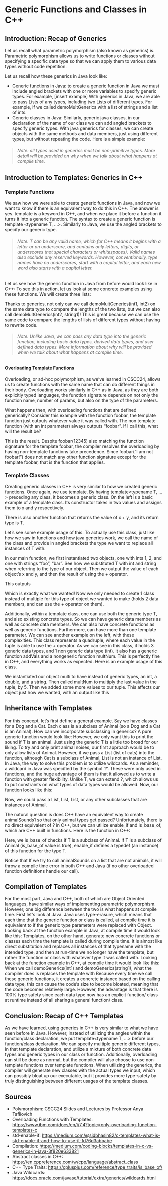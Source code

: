 # Generic Functions and Classes in C++

## Introduction: Recap of Generics

Let us recall what parametric polymorphism (also known as generics) is. Parametric polymorphism allows us to write functions or classes without specifying a specific data type so that we can apply them to various data types without code repetition. 

Let us recall how these generics in Java look like:
- Generic functions in Java: to create a generic function in Java we must include angled brackets with one or more variables to specify generic types. For example, [insert example] With generics in Java, we are able to pass Lists of any types, including two Lists of different types. For example, if we called demoMultGenerics with a list of strings and a list of ints.
- Generic classes in Java: Similarly, generic java classes, in our declaration of the name of our class we can add angled brackets to specify generic types. With java generics for classes, we can create objects with the same methods and data members, just using different types, but without repeating the code. Here is a simple example:

>###### *Note: all types used in generics must be non-primitive types. More detail will be provided on why when we talk about what happens at compile time.*

## Introduction to Templates: Generics in C++

### Template Functions

We saw how we were able to create generic functions in Java, and now we want to know if there is an equivalent way to do this in C++. The answer is yes. template is a keyword in C++, and when we place it before a function it turns it into a generic function. The syntax to create a generic function is template <typename T, …>. Similarly to Java, we use the angled brackets to specify our generic type. 

>###### *Note: T can be any valid name, which for C++ means it begins with a letter or an underscore, and contains only letters, digits, or underscores (not special characters or whitespaces). Valid names also exclude any reserved keywords. However, conventionally, type names have no underscores, start with a capital letter, and each new word also starts with a capital letter.*

Let us see how the generic function in Java from before would look like in C++:
To see this in action, let us look at some concrete examples using these functions. We will create three lists:

Thanks to generics, not only can we call demoMultGenerics(int1, int2) on the same data type to compare the lengths of the two lists, but we can also call demoMultGenerics(int2, string1)! This is great because we can use the same code to compare the lengths of lists of different types without having to rewrite code.

>###### *Note: Unlike Java, we can pass any data type into the generic function, including basic data types, derived data types, and user defined data types. More information about why will be provided when we talk about what happens at compile time.*

#### Overloading Template Functions
Overloading, or ad-hoc polymorphism, as we’ve learned in CSCC24, allows us to create functions with the same name that can do different things in their body. Overloading works similarly in C++ as in Java, as they are both explicitly typed languages, the function signature depends on not only the function name, number of params, but also on the type of the parameters.

What happens then, with overloading functions that are defined generically? 
Consider this example with the function foobar, the template function just outputs whatever value it was called with. The non template function (with an int parameter) always outputs  “foobar”. If I call this, what will the result be?

This is the result. Despite foobar(12345) also matching the function signature for the template foobar, the compiler resolves the overloading by having non-template functions take precedence. Since foobar(“i am not foobar!”) does not match any other function signature except for the template foobar, that is the function that applies.

### Template Classes
Creating generic classes in C++ is very similar to how we created generic functions. Once again, we use template. By having template<typename T, …> preceding any class, it becomes a generic class. 
On the left is a basic example of a template class. Its constructor takes in two values and assigns them to x and y respectively. 

There is also another function that returns the value of x + y, and its return type is T. 

Let’s see some example usage of this. To actually use this class, just like how we saw in functions and how java generics work, we call the name of the class and provide in angled brackets the type we want to replace all instances of T with.

In our main function, we first instantiated two objects, one with ints 1, 2, and one with strings “foo”, “bar”. See how we substituted T with int and string when referring to the type of our object. 
Then we output the value of each object’s x and y, and then the result of using the + operator. 

This outputs

Which is exactly what we wanted! Now we only needed to create 1 class instead of multiple for this type of object we wanted to make (holds 2 data members, and can use the + operator on them).

Additionally, within a template class, one can use both the generic type T, and also existing concrete types. So we can have generic data members as well as concrete data members. We can also have concrete functions as well as generic functions. Furthermore, can have more than one template parameter. We can see another example on the left, with these complexities. This class represents a quadruple, where each value in the tuple is able to use the + operator. 
As we can see in this class, it holds 3 generic data types, and 1 non generic data type (int). It also has a generic function addVals and a nongeneric function multNum. This is perfectly fine in C++, and everything works as expected. Here is an example usage of this class.

We instantiated our object multi to have instead of generic types, an int, a double, and a string. Then called multNum to multiply the last value in the tuple, by 5. Then we added some more values to our tuple. This affects our object just how we wanted, with an output like this

## Inheritance with Templates
For this concept, let’s first define a general example. Say we have classes for a Dog and a Cat. Each class is a subclass of Animal (so a Dog and a Cat is an Animal). How can we incorporate subclassing in generics?
A pure generic function would look like:
However, we only want this to print the sound if T is an animal. Just using the generic T is a little too broad for our liking. To try and only print animal noises, our first approach would be to only allow lists of Animal.
However, if we pass a List<Cat> (list of cats) into the function, although Cat is a subclass of Animal, List<Cat> is not an instance of List<Animal>. In Java, the way to solve this problem is to utilize wildcards. As a reminder, a wildcard in Java was specified by the symbol ‘?’. These were only used in functions, and the huge advantage of them is that it allowed us to write a function with greater flexibility. Unlike T, we can extend ?, which allows us to put constraints on what types of data types would be allowed. Now, our function looks like this:

Now, we could pass a List<Cat>, List<Dog>, List<Animal>, or any other subclasses that are instances of Animal.

The natural question is does C++ have an equivalent way to create animalSounds1 so that only animal types get passed? Unfortunately, there is no direct equivalent of ? in C++, but we can utilize enable_if and is_base_of, which are C++ built in functions. Here is the function in C++:

Here, we is_base_of checks if T is a subclass of Animal. If T is a subclass of Animal (is_base_of value is true), enable_if defines a typedef (an instance) of this function for the type T. 

Notice that If we try to call animalSounds on a list that are not animals, it will throw a compile time error in both C++ and Java (if no other overloaded function definitions handle our call). 

## Compilation of Templates
For the most part, Java and C++, both of which are Object Oriented languages, have similar ways of implementing parametric polymorphism. However, one big difference between the two is what happens at compile time.
First let's look at Java. Java uses type-erasure, which means that each time that the generic function or class is called, at compile time it is equivalent to if the generic type parameters were replaced with Object. Looking back at the function example in Java, at compile time it would look like this:
Templates, on the other hand, generate new concrete functions or classes each time the template is called during compile time. It is almost like direct substitution and replaces all instances of that typename with the intended type, and then at run-time we no longer have the template, but rather the function or class with whatever type it was called with. Looking back at the function example in C++, at compile time it would look like this:
When we call demoGenerics(int1) and demoGenerics(string1), what the compiler does is replaces the template with
Because every time we call these generic functions, it creates a concrete instance based on the calling data type, this can cause the code’s size to become bloated, meaning that the code becomes relatively large. However, the advantage is that there is 100% type safety since each data type now has an explicit function/ class at runtime instead of all sharing a general function/ class.

## Conclusion: Recap of C++ Templates
As we have learned, using generics in C++ is very similar to what we have seen before in Java. However, instead of utilizing the angles within the function/class declaration, we put template<typename T, …> before our function/class declaration. We can specify multiple generic different types, in that template declaration, and utilize a mixture of both concrete data types and generic types in our class or function.  Additionally, overloading can still be done as normal, but the compiler will also choose to use non-template functions over template functions. When utilizing the generics, the compiler will generate new classes with the actual types we input, which can possibly bloat up our executable, but it provides more type-safety by truly distinguishing between different usages of the template classes.

## Sources
- Polymorphism: CSCC24 Slides and Lectures by Professor Anya Tafliovich
- Overloading Functions with Templates: https://www.ibm.com/docs/en/i/7.4?topic=only-overloading-function-templates-c
- std-enable-if: https://medium.com/@sidbhasin82/c-templates-what-is-std-enable-if-and-how-to-use-it-fd76d3abbabe
- Compilation: https://medium.com/coding-blocks/templates-in-c-vs-generics-in-java-3f820e633821
- Abstract classes in C++: https://en.cppreference.com/w/cpp/language/abstract_class
- C++ Type Traits: https://cplusplus.com/reference/type_traits/is_base_of/
- Java Wildcards: https://docs.oracle.com/javase/tutorial/extra/generics/wildcards.html


